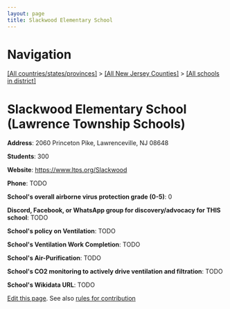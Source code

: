 ```yaml
---
layout: page
title: Slackwood Elementary School
---
```

# Navigation

[[All countries/states/provinces]](../../..) > [[All New Jersey Counties]](../..) > [[All schools in district]](..)

# Slackwood Elementary School (Lawrence Township Schools)

**Address**: 2060 Princeton Pike, Lawrenceville, NJ 08648

**Students**: 300

**Website**: <https://www.ltps.org/Slackwood>

**Phone**: TODO

**School's overall airborne virus protection grade (0-5)**: 0

**Discord, Facebook, or WhatsApp group for discovery/advocacy for THIS school**: TODO

**School's policy on Ventilation**: TODO

**School's Ventilation Work Completion**: TODO

**School's Air-Purification**: TODO

**School's CO2 monitoring to actively drive ventilation and filtration**: TODO

**School's Wikidata URL**: TODO


[Edit this page](https://github.com/ventilate-schools/NJ/edit/main/./Lawrence_Township_Schools/Slackwood_Elementary_School.md). See also [rules for contribution](../../../contribution-rules/)